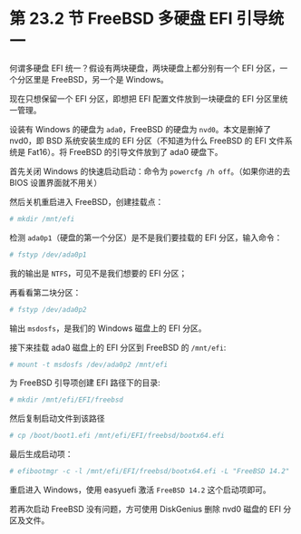 # 第 23.2 节 FreeBSD 多硬盘 EFI 引导统一

何谓多硬盘 EFI 统一？假设有两块硬盘，两块硬盘上都分别有一个 EFI 分区，一个分区里是 FreeBSD，另一个是 Windows。

现在只想保留一个 EFI 分区，即想把 EFI 配置文件放到一块硬盘的 EFI 分区里统一管理。

设装有 Windows 的硬盘为 `ada0`，FreeBSD 的硬盘为 `nvd0`。本文是删掉了 nvd0，即 BSD 系统安装生成的 EFI  分区（不知道为什么 FreeBSD 的 EFI 文件系统是 Fat16）。将 FreeBSD 的引导文件放到了 ada0 硬盘下。

首先关闭 Windows 的快速启动启动：命令为 `powercfg /h off`。（如果你进的去 BIOS 设置界面就不用关）

然后关机重启进入 FreeBSD，创建挂载点：

```sh
# mkdir /mnt/efi
```

检测 `ada0p1`（硬盘的第一个分区）是不是我们要挂载的 EFI 分区，输入命令： 

```sh
# fstyp /dev/ada0p1
```
我的输出是 `NTFS`，可见不是我们想要的 EFI 分区；

再看看第二块分区：

```sh
# fstyp /dev/ada0p2
```

输出 `msdosfs`，是我们的 Windows 磁盘上的 EFI 分区。

接下来挂载 ada0 磁盘上的 EFI 分区到 FreeBSD 的 `/mnt/efi`: 

```sh
# mount -t msdosfs /dev/ada0p2 /mnt/efi
```

为 FreeBSD 引导项创建 EFI 路径下的目录: 

```sh
# mkdir /mnt/efi/EFI/freebsd
```

然后复制启动文件到该路径 

```sh
# cp /boot/boot1.efi /mnt/efi/EFI/freebsd/bootx64.efi
```

最后生成启动项：

```sh
# efibootmgr -c -l /mnt/efi/EFI/freebsd/bootx64.efi -L "FreeBSD 14.2"
```

重启进入 Windows，使用 easyuefi 激活 `FreeBSD 14.2` 这个启动项即可。

若再次启动 FreeBSD 没有问题，方可使用 DiskGenius 删除 nvd0 磁盘的 EFI 分区及文件。
